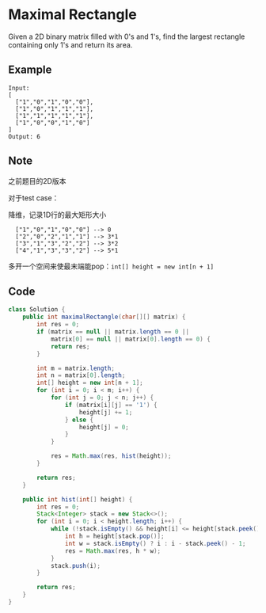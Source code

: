 # Maximal Rectangle

Given a 2D binary matrix filled with 0's and 1's, find the largest rectangle containing only 1's and return its area.

## **Example**

```
Input:
[
  ["1","0","1","0","0"],
  ["1","0","1","1","1"],
  ["1","1","1","1","1"],
  ["1","0","0","1","0"]
]
Output: 6
```

## Note

之前题目的2D版本

对于test case：

降维，记录1D行的最大矩形大小

```
  ["1","0","1","0","0"] --> 0
  ["2","0","2","1","1"] --> 3*1
  ["3","1","3","2","2"] --> 3*2
  ["4","1","3","3","2"] --> 5*1
```

多开一个空间来使最末端能pop：`int[] height = new int[n + 1]`

## Code

```java
class Solution {
    public int maximalRectangle(char[][] matrix) {
        int res = 0; 
        if (matrix == null || matrix.length == 0 ||
            matrix[0] == null || matrix[0].length == 0) {
            return res;
        }

        int m = matrix.length;
        int n = matrix[0].length;
        int[] height = new int[n + 1];
        for (int i = 0; i < m; i++) {
            for (int j = 0; j < n; j++) {
                if (matrix[i][j] == '1') {
                    height[j] += 1;
                } else {
                    height[j] = 0;
                }
            }

            res = Math.max(res, hist(height));
        }

        return res;
    }

    public int hist(int[] height) {
        int res = 0;
        Stack<Integer> stack = new Stack<>();
        for (int i = 0; i < height.length; i++) {
            while (!stack.isEmpty() && height[i] <= height[stack.peek()]) {
                int h = height[stack.pop()];
                int w = stack.isEmpty() ? i : i - stack.peek() - 1;
                res = Math.max(res, h * w);
            }
            stack.push(i);
        }

        return res;
    }
}
```
